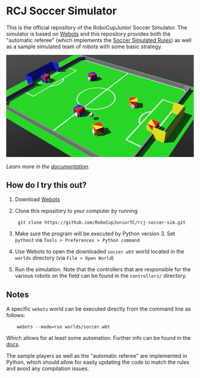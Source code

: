 # RCJ Soccer Simulator

This is the official repository of the RoboCupJunior Soccer Simulator. The
simulator is based on [Webots](https://github.com/cyberbotics/webots) and this
repository provides both the "automatic referee" (which implements the [Soccer
Simulated Rules](https://github.com/RoboCupJuniorTC/soccer-rules-simulation))
as well as a sample simulated team of robots with some basic strategy.

![Soccer Sim](./docs/docs/images/soccer_sim.png)

*Learn more in the [documentation](https://robocupjuniortc.github.io/rcj-soccer-sim/).*

## How do I try this out?

1. Download [Webots](https://www.cyberbotics.com/#download)

2. Clone this repository to your computer by running

        git clone https://github.com/RoboCupJuniorTC/rcj-soccer-sim.git

3. Make sure the program will be executed by Python version 3. Set `python3` via
   `Tools > Preferences > Python command`

4. Use Webots to open the downloaded `soccer.wbt` world located in the `worlds`
   directory (via `File > Open World`)

5. Run the simulation. Note that the controllers that are responsible for the
   various robots on the field can be found in the `controllers/` directory.

## Notes

A specific `webots` world can be executed directly from the command line as
follows:

        webots --mode=run worlds/soccer.wbt

Which allows for at least some automation. Further info can be found in the
[docs](https://cyberbotics.com/doc/guide/starting-webots).

The sample players as well as the "automatic referee" are implemented in
Python, which should allow for easily updating the code to match the rules and
avoid any compilation issues.
